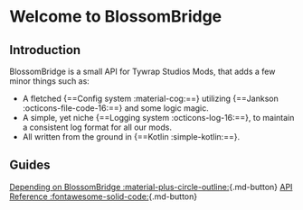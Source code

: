 # Welcome to BlossomBridge
## Introduction
BlossomBridge is a small API for Tywrap Studios Mods, that adds a few minor things such as:

- A fletched {==Config system :material-cog:==} utilizing {==Jankson :octicons-file-code-16:==} and some logic magic.
- A simple, yet niche {==Logging system :octicons-log-16:==}, to maintain a consistent log format for all our mods.
- All written from the ground in {==Kotlin :simple-kotlin:==}.

## Guides
[Depending on BlossomBridge :material-plus-circle-outline:](developers/index.md){.md-button}
[API Reference :fontawesome-solid-code:](api/index.md){.md-button}
    